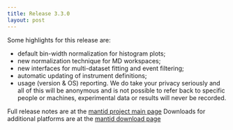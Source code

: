```yaml
---
title: Release 3.3.0
layout: post
---
```

Some highlights for this release are:

* default bin-width normalization for histogram plots;
* new normalization technique for MD workspaces;
* new interfaces for multi-dataset fitting and event filtering;
* automatic updating of instrument definitions;
* usage (version & OS) reporting. We do take your privacy seriously and all of this will be anonymous and is not possible to refer back to specific people or machines, experimental data or results will never be recorded.

Full release notes are at the [mantid project main page](http://www.mantidproject.org/Release_Notes_3.3)
Downloads for additional platforms are at the [mantid download page](http://download.mantidproject.org/)
